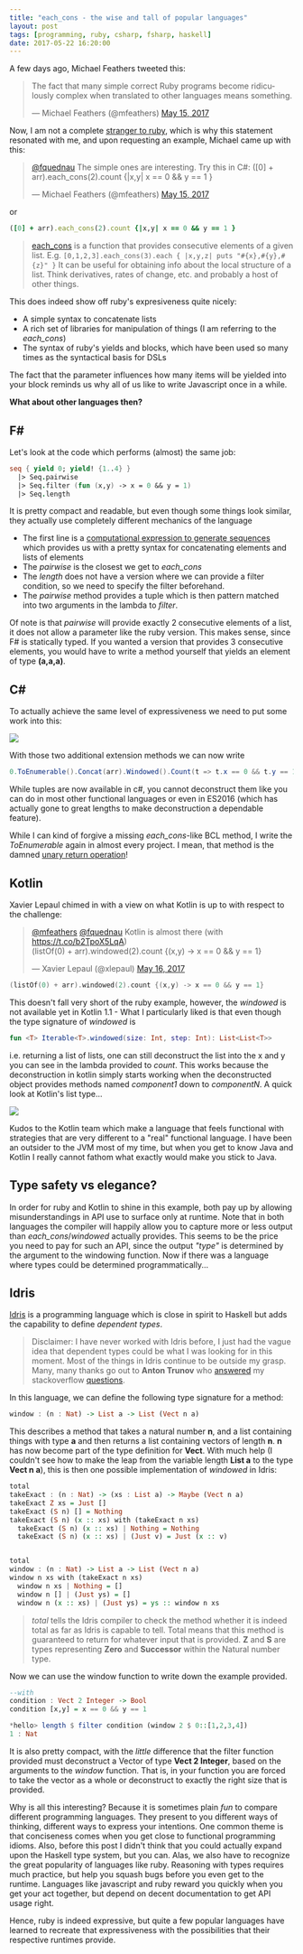 ```yaml
---
title: "each_cons - the wise and tall of popular languages"
layout: post
tags: [programming, ruby, csharp, fsharp, haskell]
date: 2017-05-22 16:20:00
---
```


A few days ago, Michael Feathers tweeted this:

<blockquote class="twitter-tweet" data-lang="en"><p lang="en" dir="ltr">The fact that many simple correct Ruby programs become ridiculously complex when translated to other languages means something.</p>&mdash; Michael Feathers (@mfeathers) <a href="https://twitter.com/mfeathers/status/864122686695460866">May 15, 2017</a></blockquote>

Now, I am not a complete [stranger to ruby][1], which is why this statement resonated with me, and upon requesting an example, Michael came up with this:

<blockquote class="twitter-tweet" data-conversation="none" data-lang="en"><p lang="en" dir="ltr"><a href="https://twitter.com/fquednau">@fquednau</a> The simple ones are interesting. Try this in C#: ([0] + arr).each_cons(2).count {|x,y| x == 0 &amp;&amp; y == 1 }</p>&mdash; Michael Feathers (@mfeathers) <a href="https://twitter.com/mfeathers/status/864222881538072578">May 15, 2017</a></blockquote>

or

```ruby
([0] + arr).each_cons(2).count {|x,y| x == 0 && y == 1 }
```

> [each_cons][2] is a function that provides consecutive elements
> of a given list. E.g.
> `[0,1,2,3].each_cons(3).each { |x,y,z| puts "#{x},#{y},#{z}" }`
> It can be useful for obtaining info about the local structure
> of a list. Think derivatives, rates of change, etc. and probably
> a host of other things.

This does indeed show off ruby's expresiveness quite nicely:

* A simple syntax to concatenate lists
* A rich set of libraries for manipulation of things (I am referring to the _each\_cons_)
* The syntax of ruby's yields and blocks, which have been used so many times as the syntactical basis for DSLs

The fact that the parameter influences how many items will be yielded into
your block reminds us why all of us like to write Javascript once in a while.

__What about other languages then?__

## F&#35;

Let's look at the code which performs (almost) the same job:

```fsharp
seq { yield 0; yield! {1..4} }
  |> Seq.pairwise 
  |> Seq.filter (fun (x,y) -> x = 0 && y = 1)
  |> Seq.length
```

It is pretty compact and readable, but even though some things look
similar, they actually use completely different mechanics of the 
language

* The first line is a [computational expression to generate sequences][4] which provides
  us with a pretty syntax for concatenating elements and lists of elements
* The _pairwise_ is the closest we get to _each\_cons_
* The _length_ does not have a version where we can provide a filter condition, so we 
  need to specify the filter beforehand.
* The _pairwise_ method provides a tuple which is then pattern matched into two arguments in the
  lambda to _filter_.

Of note is that _pairwise_ will provide exactly 2 consecutive elements of a list, it 
does not allow a parameter like the ruby version. This makes sense, since F\# is statically typed.
If you wanted a version that provides 3 consecutive elements, you would have to write a method
yourself that yields an element of type __(a,a,a)__.
  
## C&#35;

To actually achieve the same level of expressiveness we need to put some work into this:

![](/assets/csharp_cons.jpg)

With those two additional extension methods we can now write

```csharp
0.ToEnumerable().Concat(arr).Windowed().Count(t => t.x == 0 && t.y == 1);
```

While tuples are now available in c#, you cannot deconstruct them like you can do in most other
functional languages or even in ES2016 
(which has actually gone to great lengths to make deconstruction a dependable feature).

While I can kind of forgive a missing _each\_cons_-like BCL method, I write the _ToEnumerable_ again in almost every project. I mean, that method is the damned [unary return operation][6]!

## Kotlin

Xavier Lepaul chimed in with a view on what Kotlin is up to with respect to the challenge:

<blockquote class="twitter-tweet" data-conversation="none" data-lang="en"><p lang="en" dir="ltr"><a href="https://twitter.com/mfeathers">@mfeathers</a> <a href="https://twitter.com/fquednau">@fquednau</a> Kotlin is almost there (with <a href="https://t.co/b2TpoX5LqA">https://t.co/b2TpoX5LqA</a>)<br>(listOf(0) + arr).windowed(2).count {(x,y) -&gt; x == 0 &amp;&amp; y == 1}</p>&mdash; Xavier Lepaul (@xlepaul) <a href="https://twitter.com/xlepaul/status/864404258476752896">May 16, 2017</a></blockquote>

```kotlin
(listOf(0) + arr).windowed(2).count {(x,y) -> x == 0 && y == 1}
```

This doesn't fall very short of the ruby example, however, the _windowed_ is not available yet in
Kotlin 1.1 - What I particularly liked is that even though the type signature of _windowed_ is

```kotlin
fun <T> Iterable<T>.windowed(size: Int, step: Int): List<List<T>>
```
i.e. returning a list of lists, one can still deconstruct the list into the x and y you can
see in the lambda provided to _count_. This works because the deconstruction in kotlin simply 
starts working when the deconstructed object provides methods named _component1_ down to 
_componentN_. A quick look at Kotlin's list type...

![](/assets/kotlin_destructure.png)

Kudos to the Kotlin team which make a language that feels functional with strategies that are
very different to a "real" functional language. I have been an outsider to the JVM most of my
time, but when you get to know Java and Kotlin I really cannot fathom what exactly would make you
stick to Java.

## Type safety vs elegance?

In order for ruby and Kotlin to shine in this example, both pay up by allowing misunderstandings
in API use to surface only at runtime. Note that in both languages the compiler will happily allow
you to capture more or less output than _each\_cons_/_windowed_ actually provides. This seems to be
the price you need to pay for such an API, since the output _"type"_ is determined by the argument to the windowing function. Now if there was a language where types 
could be determined programmatically...

## Idris

[Idris][7] is a programming language which is close in spirit to Haskell but adds the capability 
to define _dependent types_. 

> Disclaimer: I have never worked with Idris before, I just had the vague idea that dependent 
> types could be what I was looking for in this moment. Most of the things in Idris continue 
> to be outside my grasp. Many, many thanks go out to __Anton Trunov__ who 
> [answered][8] my stackoverflow [questions][9].

In this language, we can define the following type signature for a method:

```haskell
window : (n : Nat) -> List a -> List (Vect n a)
```

This describes a method that takes a natural number __n__, 
and a list containing things with type __a__ and then returns a list containing vectors of length __n__. __n__ has now become part of the type definition for __Vect__. With much help
(I couldn't see how to make the leap from the variable length __List a__ to the type __Vect n a__),
this is then one possible implementation of _windowed_ in Idris: 

```haskell
total
takeExact : (n : Nat) -> (xs : List a) -> Maybe (Vect n a)
takeExact Z xs = Just []
takeExact (S n) [] = Nothing
takeExact (S n) (x :: xs) with (takeExact n xs)
  takeExact (S n) (x :: xs) | Nothing = Nothing
  takeExact (S n) (x :: xs) | (Just v) = Just (x :: v)


total
window : (n : Nat) -> List a -> List (Vect n a)
window n xs with (takeExact n xs)
  window n xs | Nothing = []
  window n [] | (Just ys) = []
  window n (x :: xs) | (Just ys) = ys :: window n xs
```
> _total_ tells the Idris compiler to check the method whether it is indeed total as far as 
> Idris is capable to tell. Total means that this method is guaranteed to return for whatever
> input that is provided. __Z__ and __S__ are types representing __Zero__ 
> and __Successor__ within the Natural number type.

Now we can use the window function to write down the example provided.

```haskell
--with
condition : Vect 2 Integer -> Bool
condition [x,y] = x == 0 && y == 1

*hello> length $ filter condition (window 2 $ 0::[1,2,3,4])
1 : Nat
```

It is also pretty compact, with the _little_ difference that the filter function provided must
deconstruct a Vector of type __Vect 2 Integer__, based on the arguments to the _window_ function. That is, in your function you are forced to take the vector as a whole or deconstruct to exactly
the right size that is provided.

Why is all this interesting? Because it is sometimes plain _fun_ to compare different programming
languages. They present to you different ways of thinking, different ways to express your intentions. One common theme is that conciseness comes when you get close to functional programming idioms. Also, before this post I didn't think that you could actually expand upon the
Haskell type system, but you can. Alas, we also have to recognize the great popularity of languages like ruby. Reasoning with types requires much practice, but help you squash bugs before you even get to the runtime. Languages like javascript and ruby reward you quickly when you get your act together, but depend on decent documentation to get API usage right.

Hence, ruby is indeed expressive, but quite a few popular languages have learned to recreate that expressiveness with the possibilities that their respective runtimes provide.

[1]: /tags/ruby
[2]: https://ruby-doc.org/core-2.1.0/Enumerable.html#method-i-each_cons
[3]: https://github.com/Kotlin/KEEP/blob/master/proposals/stdlib/window-sliding.md
[4]: https://docs.microsoft.com/en-us/dotnet/articles/fsharp/language-reference/sequences
[5]: http://stackoverflow.com/questions/44078891/how-do-i-evaluate-this-recursive-function-in-idris-interactive
[6]: https://en.wikipedia.org/wiki/Monad_(functional_programming)#Overview
[7]: http://docs.idris-lang.org
[8]: http://stackoverflow.com/questions/44078891/how-do-i-evaluate-this-recursive-function-in-idris-interactive
[9]: http://stackoverflow.com/questions/44079181/idris-vect-fromlist-usage-with-generated-list